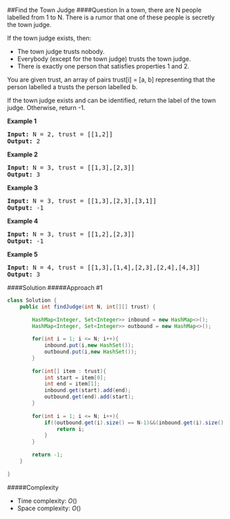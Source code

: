 ##Find the Town Judge
####Question
In a town, there are N people labelled from 1 to N.  There is a rumor that one of these people is secretly the town judge.

If the town judge exists, then:

* The town judge trusts nobody.
* Everybody (except for the town judge) trusts the town judge.
* There is exactly one person that satisfies properties 1 and 2.

You are given trust, an array of pairs trust[i] = [a, b] representing that the person labelled a trusts the person labelled b.

If the town judge exists and can be identified, return the label of the town judge.  Otherwise, return -1.

**Example 1**
<pre>
<b>Input:</b> N = 2, trust = [[1,2]] 
<b>Output:</b> 2
</pre>

**Example 2**
<pre>
<b>Input:</b> N = 3, trust = [[1,3],[2,3]]
<b>Output:</b> 3
</pre>

**Example 3**
<pre>
<b>Input:</b> N = 3, trust = [[1,3],[2,3],[3,1]]
<b>Output:</b> -1
</pre>

**Example 4**
<pre>
<b>Input:</b> N = 3, trust = [[1,2],[2,3]]
<b>Output:</b> -1
</pre>

**Example 5**
<pre>
<b>Input:</b> N = 4, trust = [[1,3],[1,4],[2,3],[2,4],[4,3]]
<b>Output:</b> 3
</pre>
####Solution
#####Approach #1

```java
class Solution {
    public int findJudge(int N, int[][] trust) {
        
        HashMap<Integer, Set<Integer>> inbound = new HashMap<>();
        HashMap<Integer, Set<Integer>> outbound = new HashMap<>();
        
        for(int i = 1; i <= N; i++){
            inbound.put(i,new HashSet());
            outbound.put(i,new HashSet());
        }
        
        for(int[] item : trust){
            int start = item[0];
            int end = item[1];
            inbound.get(start).add(end);
            outbound.get(end).add(start);
        }
        
        for(int i = 1; i <= N; i++){
            if((outbound.get(i).size() == N-1)&&(inbound.get(i).size() == 0)){
                return i;
            }
        }
        
        return -1;
    }
    
}
```
#####Complexity

* Time complexity: $O()$
* Space complexity: $O()$